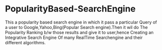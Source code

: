 # PopularityBased-SearchEngine
 This a popularity based search engine in which it pass a particular Query of a user to Google,Yahoo,Bing(Popular Search engine).Then it wil do The Popularity Ranking b/w those results and give it to user,hence Creating an Integrative Search Engine Of many RealTime Searchengine and their different algorithms.

